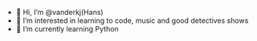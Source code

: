 - 👋 Hi, I’m @vanderkj(Hans)
- 👀 I’m interested in learning to code, music and good detectives shows
- 🌱 I’m currently learning Python

<!---
vanderkj/vanderkj is a ✨ special ✨ repository because its `README.md` (this file) appears on your GitHub profile.
You can click the Preview link to take a look at your changes.
--->
